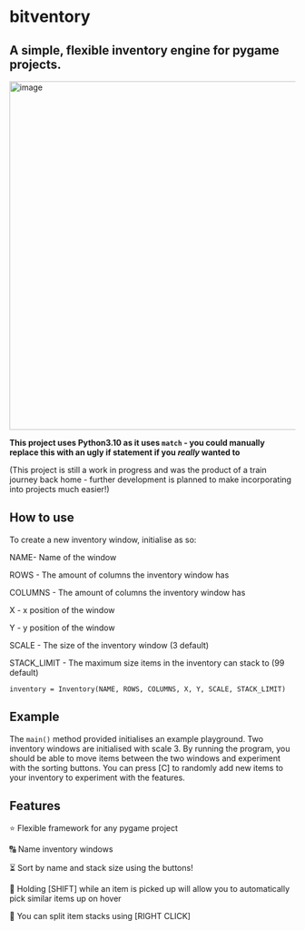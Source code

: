 # bitventory
## A simple, flexible inventory engine for pygame projects.
<img width="614" alt="image" src="https://user-images.githubusercontent.com/45674799/177220622-65de8fa0-9898-4b02-93a7-cd8d87de23d4.png">

**This project uses Python3.10 as it uses ``match`` - you could manually replace this with an ugly if statement if you *really* wanted to**

(This project is still a work in progress and was the product of a train journey back home - further development is planned to make incorporating into projects much easier!)

## How to use

To create a new inventory window, initialise as so:

NAME- Name of the window

ROWS - The amount of columns the inventory window has

COLUMNS - The amount of columns the inventory window has

X - x position of the window

Y - y position of the window

SCALE - The size of the inventory window (3 default)

STACK_LIMIT - The maximum size items in the inventory can stack to (99 default)

``inventory = Inventory(NAME, ROWS, COLUMNS, X, Y, SCALE, STACK_LIMIT)``

## Example

The ``main()`` method provided initialises an example playground. Two inventory windows are initialised with scale 3. By running the program, you should be able to move items between the two windows and experiment with the sorting buttons. You can press [C] to randomly add new items to your inventory to experiment with the features.

## Features

⭐️ Flexible framework for any pygame project

🔠 Name inventory windows

⏳ Sort by name and stack size using the buttons!

🧲 Holding [SHIFT] while an item is picked up will allow you to automatically pick similar items up on hover

🖖 You can split item stacks using [RIGHT CLICK]

